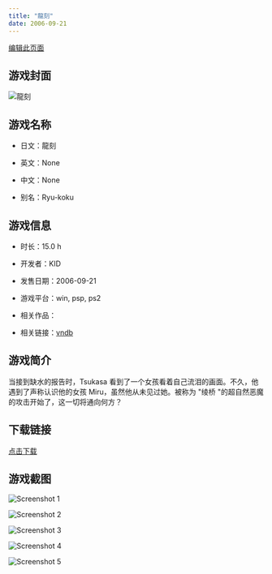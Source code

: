 ```yaml
---
title: "龍刻"
date: 2006-09-21
---
```

[编辑此页面](https://github.com/ACG-3/ADV3-source/blob/main/source/_posts/games/%E9%BE%8D%E5%88%BB.md)

## 游戏封面

![龍刻](https%3A//pan.timero.xyz/onedrive/img_lib_001/%E9%BE%8D%E5%88%BB_cover.avif)


## 游戏名称

- 日文：龍刻
- 英文：None
- 中文：None

- 别名：Ryu-koku


## 游戏信息

- 时长：15.0 h
- 开发者：KID
- 发售日期：2006-09-21
- 游戏平台：win, psp, ps2
- 相关作品：

- 相关链接：[vndb](https://vndb.org/v7647)


## 游戏简介

当接到缺水的报告时，Tsukasa 看到了一个女孩看着自己流泪的画面。不久，他遇到了声称认识他的女孩 Miru，虽然他从未见过她。被称为 "绫桥 "的超自然恶魔的攻击开始了，这一切将通向何方？




## 下载链接

[点击下载](https://pan.timero.xyz/onedrive/adv_lib_001/%E9%BE%8D%E5%88%BB)


## 游戏截图


![Screenshot 1](https%3A//pan.timero.xyz/onedrive/img_lib_001/%E9%BE%8D%E5%88%BB_Screenshot_1.avif)

![Screenshot 2](https%3A//pan.timero.xyz/onedrive/img_lib_001/%E9%BE%8D%E5%88%BB_Screenshot_2.avif)

![Screenshot 3](https%3A//pan.timero.xyz/onedrive/img_lib_001/%E9%BE%8D%E5%88%BB_Screenshot_3.avif)

![Screenshot 4](https%3A//pan.timero.xyz/onedrive/img_lib_001/%E9%BE%8D%E5%88%BB_Screenshot_4.avif)

![Screenshot 5](https%3A//pan.timero.xyz/onedrive/img_lib_001/%E9%BE%8D%E5%88%BB_Screenshot_5.avif)

